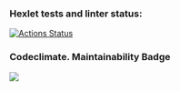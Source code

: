 ### Hexlet tests and linter status:
[![Actions Status](https://github.com/DavidTsyganov/java-project-lvl1/workflows/hexlet-check/badge.svg)](https://github.com/DavidTsyganov/java-project-lvl1/actions)

### Codeclimate. Maintainability Badge
<a href="https://codeclimate.com/github/codeclimate/codeclimate/maintainability"><img src="https://api.codeclimate.com/v1/badges/a99a88d28ad37a79dbf6/maintainability" /></a>
